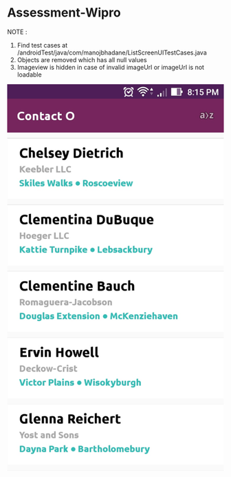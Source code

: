# Assessment-Wipro

NOTE : 
1. Find test cases at /androidTest/java/com/manojbhadane/ListScreenUITestCases.java
2. Objects are removed which has all null values
3. Imageview is hidden in case of invalid imageUrl or imageUrl is not loadable

![alt text](https://github.com/manojbhadane/ContactsO-Innoplexus/blob/master/Screenshot_20180128-201552.jpg)

